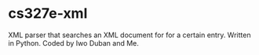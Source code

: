 cs327e-xml
==========

XML parser that searches an XML document for for a certain entry. Written in Python.
Coded by Iwo Duban and Me.
